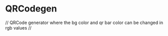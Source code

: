 # QRCodegen

//
QRCode generator where the bg color and qr bar color can be changed in rgb values
//
